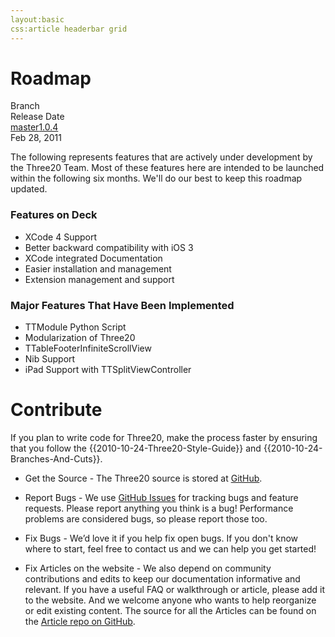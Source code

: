 ```yaml
---
layout:basic
css:article headerbar grid
---
```


<div id="content">
<div class="fixed-width" markdown="1">

Roadmap
=======

<div class="grid">
  <div class="row header-row"><div class="col-4">Branch</div><div class="col-4"></div><div class="col-4-fill-2">Release Date</div><div class="clearfix"></div></div>
  <div class="row"><a class="col-4" href="/roadmap/v1.0">master</a><a class="col-4" href="/roadmap/1.0.4">1.0.4</a><div class="col-4-fill-2">Feb 28, 2011</div><div class="clearfix"></div></div>
</div>

The following represents features that are actively under development by the Three20 Team. Most
of these features here are intended to be launched within the following six months. We'll do
our best to keep this roadmap updated.

### Features on Deck ###
*   XCode 4 Support
*   Better backward compatibility with iOS 3
*   XCode integrated Documentation
*   Easier installation and management
*   Extension management and support

### Major Features That Have Been Implemented ###
*   TTModule Python Script
*   Modularization of Three20
*   TTableFooterInfiniteScrollView
*   Nib Support
*   iPad Support with TTSplitViewController

Contribute
==========

If you plan to write code for Three20, make the process faster by ensuring that you follow the
{{2010-10-24-Three20-Style-Guide}} and {{2010-10-24-Branches-And-Cuts}}.

*   Get the Source - The Three20 source is stored at [GitHub](https://github.com/facebook/three20).

*   Report Bugs - We use [GitHub Issues](https://github.com/facebook/three20/issues) for tracking
    bugs and feature requests. Please report anything you think is a bug! Performance problems
    are considered bugs, so please report those too.

*   Fix Bugs - We’d love it if you help fix open bugs. If you don't know where to start, feel
    free to contact us and we can help you get started!

*   Fix Articles on the website - We also depend on community contributions and edits to keep
    our documentation informative and relevant. If you have a useful FAQ or walkthrough or
    article, please add it to the website. And we welcome anyone who wants to help reorganize
    or edit existing content. The source for all the Articles can be found on the
    [Article repo on GitHub](https://github.com/three20/Articles).


</div> <!-- .fixed-width -->
</div> <!-- #content -->
